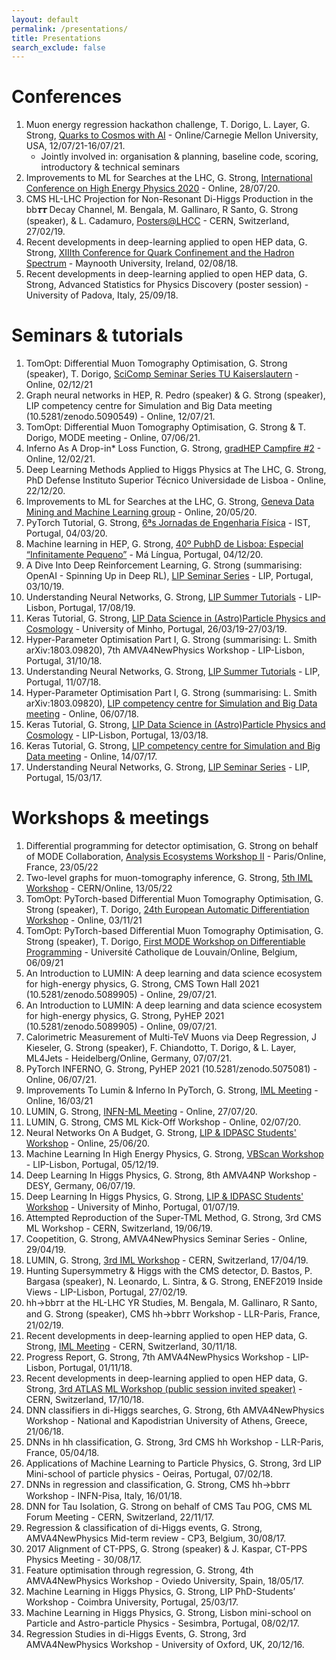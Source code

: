 ```yaml
---
layout: default
permalink: /presentations/
title: Presentations
search_exclude: false
---
```


# Conferences

1. Muon energy regression hackathon challenge, T. Dorigo, L. Layer, G. Strong, [Quarks to Cosmos with AI](https://events.mcs.cmu.edu/qtc2021/) - Online/Carnegie Mellon University, USA, 12/07/21-16/07/21.
    - Jointly involved in: organisation & planning, baseline code, scoring, introductory & technical seminars 
1. Improvements to ML for Searches at the LHC, G. Strong, [International Conference on High Energy Physics 2020](https://indico.cern.ch/event/868940/timetable/?view=standard#695-on-the-impact-of-modern-de) - Online, 28/07/20.
1. CMS HL-LHC Projection for Non-Resonant Di-Higgs Production in the bb𝝉𝝉 Decay Channel, M. Bengala, M. Gallinaro, R Santo, G. Strong (speaker), & L. Cadamuro, [Posters@LHCC](https://indico.cern.ch/event/797774/#97-cms-hl-lhc-projections-for) - CERN, Switzerland, 27/02/19.
1. Recent developments in deep-learning applied to open HEP data, G. Strong, [XIIIth Conference for Quark Confinement and the Hadron Spectrum](https://indico.cern.ch/event/648004/timetable/?view=standard#251-recent-developments-in-dee) - Maynooth University, Ireland, 02/08/18.
1. Recent developments in deep-learning applied to open HEP data, G. Strong, Advanced Statistics for Physics Discovery (poster session) - University of Padova, Italy, 25/09/18.

# Seminars & tutorials

1. TomOpt: Differential Muon Tomography Optimisation, G. Strong (speaker), T. Dorigo, [SciComp Seminar Series TU Kaiserslautern](https://www.scicomp.uni-kl.de/events/?event_id1=2972) - Online, 02/12/21
1. Graph neural networks in HEP, R. Pedro (speaker) & G. Strong (speaker), LIP competency centre for Simulation and Big Data meeting (10.5281/zenodo.5090549) - Online, 12/07/21.
1. TomOpt: Differential Muon Tomography Optimisation, G. Strong & T. Dorigo, MODE meeting - Online, 07/06/21.
1. Inferno As A Drop-in* Loss Function, G. Strong, [gradHEP Campfire #2](https://indico.cern.ch/event/1005490/#3-inferno-as-a-drop-in-loss-fu) - Online, 12/02/21.
1. Deep Learning Methods Applied to Higgs Physics at The LHC, G. Strong, PhD Defense Instituto Superior Técnico Universidade de Lisboa - Online, 22/12/20.
1. Improvements to ML for Searches at the LHC, G. Strong, [Geneva Data Mining and Machine Learning group](https://github.com/GilesStrong/HiggsML_Lumin/blob/master/presentations/GS_DMML_20-05-20.pdf) - Online, 20/05/20.
1. PyTorch Tutorial, G. Strong, [6ªs Jornadas de Engenharia Física](https://github.com/GilesStrong/PyTorch_Tutorial) - IST, Portugal, 04/03/20.
1. Machine learning in HEP, G. Strong, [40º PubhD de Lisboa: Especial “Infinitamente Pequeno”](https://pubhdlisboa.wordpress.com/2019/11/26/40o-pubhd-de-lisboa-especial-infinitamente-pequeno/) - Má Língua, Portugal, 04/12/20.
1. A Dive Into Deep Reinforcement Learning, G. Strong (summarising: OpenAI - Spinning Up in Deep RL), [LIP Seminar Series](https://indico.lip.pt/event/627/) - LIP, Portugal, 03/10/19.
1. Understanding Neural Networks, G. Strong, [LIP Summer Tutorials](https://indico.lip.pt/event/600/timetable/?view=standard#12-introduction-to-neural-netw) - LIP-Lisbon, Portugal, 17/08/19.
1. Keras Tutorial, G. Strong, [LIP Data Science in (Astro)Particle Physics and Cosmology](https://indico.lip.pt/event/557/timetable/?view=standard#8-tutorial-on-keras-part-1) - University of Minho, Portugal, 26/03/19-27/03/19.
1. Hyper-Parameter Optimisation Part I, G. Strong (summarising: L. Smith arXiv:1803.09820), 7th AMVA4NewPhysics Workshop - LIP-Lisbon, Portugal, 31/10/18.
1. Understanding Neural Networks, G. Strong, [LIP Summer Tutorials](https://indico.lip.pt/event/464/timetable/?view=standard_inline_minutes#18-tutorial-data-analysis-mult) - LIP, Portugal, 11/07/18.
1. Hyper-Parameter Optimisation Part I, G. Strong (summarising: L. Smith arXiv:1803.09820), [LIP competency centre for Simulation and Big Data meeting](https://github.com/GilesStrong/Smith_HyperParams1_Demo) - Online, 06/07/18.
1. Keras Tutorial, G. Strong, [LIP Data Science in (Astro)Particle Physics and Cosmology](https://indico.lip.pt/event/410/timetable/?view=standard#8-tutorial-keras) - LIP-Lisbon, Portugal, 13/03/18.
1. Keras Tutorial, G. Strong, [LIP competency centre for Simulation and Big Data meeting](https://indico.lip.pt/indico/conferenceDisplay.py?confId=275) - Online, 14/07/17.
1. Understanding Neural Networks, G. Strong, [LIP Seminar Series](https://indico.lip.pt/indico/conferenceDisplay.py?confId=266) - LIP, Portugal, 15/03/17.

# Workshops & meetings

1. Differential programming for detector optimisation, G. Strong on behalf of MODE Collaboration, [Analysis Ecosystems Workshop II](https://indico.cern.ch/event/1125222/timetable/?view=standard#47-differentiable-design-optim) - Paris/Online, France, 23/05/22
1. Two-level graphs for muon-tomography inference, G. Strong, [5th IML Workshop](https://indico.cern.ch/event/1078970/timetable/?view=standard#42-two-level-graphs-for-muon-t) - CERN/Online, 13/05/22
1. TomOpt: PyTorch-based Differential Muon Tomography Optimisation, G. Strong (speaker), T. Dorigo, [24th European Automatic Differentiation Workshop](http://www.autodiff.org/?module=Workshops&submenu=EuroAD%2F24%2Fmain) - Online, 03/11/21
1. TomOpt: PyTorch-based Differential Muon Tomography Optimisation, G. Strong (speaker), T. Dorigo, [First MODE Workshop on Differentiable Programming](https://indico.cern.ch/event/1022938/timetable/?view=standard#7-tomopt-pytorch-based-differe) - Université Catholique de Louvain/Online, Belgium, 06/09/21
1. An Introduction to LUMIN: A deep learning and data science ecosystem for high-energy physics, G. Strong, CMS Town Hall 2021 (10.5281/zenodo.5089905) - Online, 29/07/21.
1. An Introduction to LUMIN: A deep learning and data science ecosystem for high-energy physics, G. Strong, PyHEP 2021 (10.5281/zenodo.5089905) - Online, 09/07/21.
1. Calorimetric Measurement of Multi-TeV Muons via Deep Regression, J Kieseler, G. Strong (speaker), F. Chiandotto, T. Dorigo, & L. Layer, ML4Jets - Heidelberg/Online, Germany, 07/07/21.
1. PyTorch INFERNO, G. Strong, PyHEP 2021 (10.5281/zenodo.5075081) - Online, 06/07/21.
1. Improvements To Lumin & Inferno In PyTorch, G. Strong, [IML Meeting](https://indico.cern.ch/event/1015407/#20-recent-additions-and-change) - Online, 16/03/21
1. LUMIN, G. Strong, [INFN-ML Meeting](https://agenda.infn.it/event/23648/#3-lumin-lumin-unifies-many-imp) - Online, 27/07/20.
1. LUMIN, G. Strong, CMS ML Kick-Off Workshop - Online, 02/07/20.
1. Neural Networks On A Budget, G. Strong, [LIP & IDPASC Students' Workshop](https://indico.lip.pt/event/699/timetable/?view=standard#63-neural-networks-on-a-budget) - Online, 25/06/20.
1. Machine Learning In High Energy Physics, G. Strong, [VBScan Workshop](https://indico.cern.ch/event/846927/timetable/?view=standard#17-machine-learning-looking-fo) - LIP-Lisbon, Portugal, 05/12/19.
1. Deep Learning In Higgs Physics, G. Strong, 8th AMVA4NP Workshop - DESY, Germany, 06/07/19.
1. Deep Learning In Higgs Physics, G. Strong, [LIP & IDPASC Students' Workshop](https://idpasc.lip.pt/uploads/talk/file/642/GS_LIP_Workshop.pdf) - University of Minho, Portugal, 01/07/19.
1. Attempted Reproduction of the Super-TML Method, G. Strong, 3rd CMS ML Workshop - CERN, Switzerland, 19/06/19.
1. Coopetition, G. Strong, AMVA4NewPhysics Seminar Series - Online, 29/04/19.
1. LUMIN, G. Strong, [3rd IML Workshop](https://indico.cern.ch/event/766872/timetable/?view=standard#29-lumin-a-deep-learning-and-d) - CERN, Switzerland, 17/04/19.
1. Hunting Supersymmetry & Higgs with the CMS detector, D. Bastos, P. Bargasa (speaker), N. Leonardo, L. Sintra, & G. Strong, ENEF2019 Inside Views - LIP-Lisbon, Portugal, 27/02/19.
1. hh→bb𝜏𝜏 at the HL-LHC YR Studies, M. Bengala, M. Gallinaro, R Santo, and G. Strong (speaker), CMS hh→bb𝜏𝜏 Workshop - LLR-Paris, France, 21/02/19.
1. Recent developments in deep-learning applied to open HEP data, G. Strong, [IML Meeting](https://indico.cern.ch/event/762583/#3-recent-developments-in-deep) - CERN, Switzerland, 30/11/18.
1. Progress Report, G. Strong, 7th AMVA4NewPhysics Workshop - LIP-Lisbon, Portugal, 01/11/18.
1. Recent developments in deep-learning applied to open HEP data, G. Strong, [3rd ATLAS ML Workshop (public session invited speaker)](https://indico.cern.ch/event/735932/timetable/?view=standard#33-higgsml-challenge-with-opti) - CERN, Switzerland, 17/10/18.
1. DNN classifiers in di-Higgs searches, G. Strong, 6th AMVA4NewPhysics Workshop - National and Kapodistrian University of Athens, Greece, 21/06/18.
1. DNNs in hh classification, G. Strong, 3rd CMS hh Workshop - LLR-Paris, France, 05/04/18.
1. Applications of Machine Learning to Particle Physics, G. Strong, 3rd LIP Mini-school of particle physics - Oeiras, Portugal, 07/02/18.
1. DNNs in regression and classification, G. Strong, CMS hh→bb𝜏𝜏 Workshop - INFN-Pisa, Italy, 16/01/18.
1. DNN for Tau Isolation, G. Strong on behalf of CMS Tau POG, CMS ML Forum Meeting - CERN, Switzerland, 22/11/17.
1. Regression & classification of di-Higgs events, G. Strong, AMVA4NewPhysics Mid-term review - CP3, Belgium, 30/08/17.
1. 2017 Alignment of CT-PPS, G. Strong (speaker) & J. Kaspar, CT-PPS Physics Meeting - 30/08/17.
1. Feature optimisation through regression, G. Strong, 4th AMVA4NewPhysics Workshop - Oviedo University, Spain, 18/05/17.
1. Machine Learning in Higgs Physics, G. Strong, LIP PhD-Students’ Workshop - Coimbra University, Portugal, 25/03/17.
1. Machine Learning in Higgs Physics, G. Strong, Lisbon mini-school on Particle and Astro-particle Physics - Sesimbra, Portugal, 08/02/17.
1. Regression Studies in di-Higgs Events, G. Strong, 3rd AMVA4NewPhysics Workshop - University of Oxford, UK, 20/12/16.
